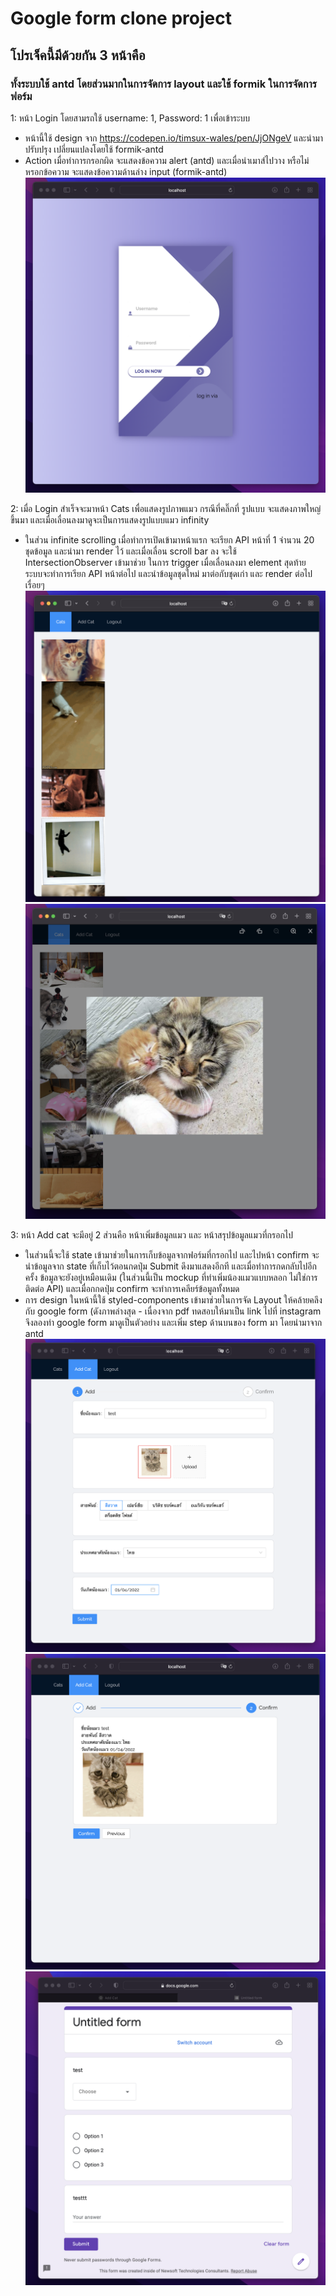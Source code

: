 # Google form clone project

## โปรเจ็คนี้มีด้วยกัน 3 หน้าคือ 
### ทั้งระบบใช้ antd โดยส่วนมากในการจัดการ layout และใช้ formik ในการจัดการฟอร์ม

1: หน้า Login โดยสามรถใช้ username: 1, Password: 1 เพื่อเข้าระบบ 
- หน้านี้ใช้ design จาก https://codepen.io/timsux-wales/pen/JjONgeV และนำมาปรับปรุง เปลี่ยนแปลงโดยใช้ formik-antd
- Action เมื่อทำการกรอกผิด จะแสดงข้อความ alert (antd) และเมื่อนำเมาส์ไปวาง หรือไม่หรอกข้อความ จะแสดงข้อความด้านล่าง input (formik-antd) 
![N|Solid](login.png)

2: เมื่อ Login สำเร็จจะมาหน้า Cats เพื่อแสดงรูปภาพแมว กรณีที่คลิ๊กที่ รูปแบบ จะแสดงภาพใหญ่ขึ้นมา และเมื่อเลื่อนลงมาดูจะเป็นการแสดงรูปแบบแมว infinity
- ในส่วน infinite scrolling เมื่อทำการเปิดเข้ามาหน้าแรก จะเรียก API หน้าที่ 1 จำนวน 20 ชุดข้อมูล และนำมา render ไว้ และเมื่อเลื่อน scroll bar ลง จะใช้ IntersectionObserver เข้ามาช่วย ในการ trigger เมื่อเลื่อนลงมา element สุดท้าย ระบบจะทำการเรียก API หน้าต่อไป และนำข้อมูลชุดใหม่ มาต่อกับชุดเก่า และ render ต่อไปเรื่อยๆ
![N|Solid](cats.png)
![N|Solid](cat-img.png)

3: หน้า Add cat จะมีอยู่ 2 ส่วนคือ หน้าเพิ่มข้อมูลแมว และ หน้าสรุปข้อมูลแมวที่กรอกไป
- ในส่วนนี้จะใช้ state เข้ามาช่วยในการเก็บข้อมูลจากฟอร์มที่กรอกไป และไปหน้า confirm จะนำข้อมูลจาก state ที่เก็บไว้ตอนกดปุ่ม Submit ดึงมาแสดงอีกที และเมื่อทำการกดกลับไปอีกครั้ง ข้อมูลจะยังอยู่เหมือนเดิม (ในส่วนนี้เป็น mockup ที่ทำเพิ่มน้องแมวแบบหลอก ไม่ใช่การติดต่อ API) และเมื่อกกดปุ่ม confirm จะทำการเคลียร์ข้อมูลทั้งหมด
- การ design ในหน้านี้ใช้ styled-components เข้ามาช่วยในการจัด Layout ให้คล้ายคลึงกับ google form (ดังภาพล่างสุด - เนื่องจาก pdf ทดสอบให้มาเป็น link ไปที่ instagram จึงลองทำ google form มาดูเป็นตัวอย่าง และเพิ่ม step ด้านบนของ form มา โดยนำมาจาก antd
![N|Solid](add-cat.png)
![N|Solid](cat-summary.png)
![N|Solid](ex-google-form.png)